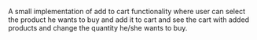 A small implementation of add to cart functionality where user can select the product he wants to buy and add it to cart and see the cart with added products and change the quantity he/she wants to buy.
